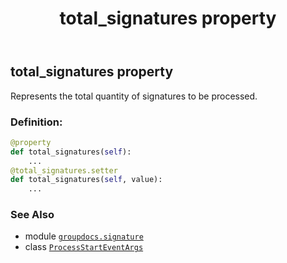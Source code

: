 ﻿---
title: total_signatures property
second_title: GroupDocs.Signature for Python via .NET API References
description: 
type: docs
url: /python-net/groupdocs.signature/processstarteventargs/total_signatures/
is_root: false
weight: 50
---

## total_signatures property


Represents the total quantity of signatures to be processed.
### Definition:
```python
@property
def total_signatures(self):
    ...
@total_signatures.setter
def total_signatures(self, value):
    ...
```

### See Also
* module [`groupdocs.signature`](../../)
* class [`ProcessStartEventArgs`](/signature/python-net/groupdocs.signature/processstarteventargs)
